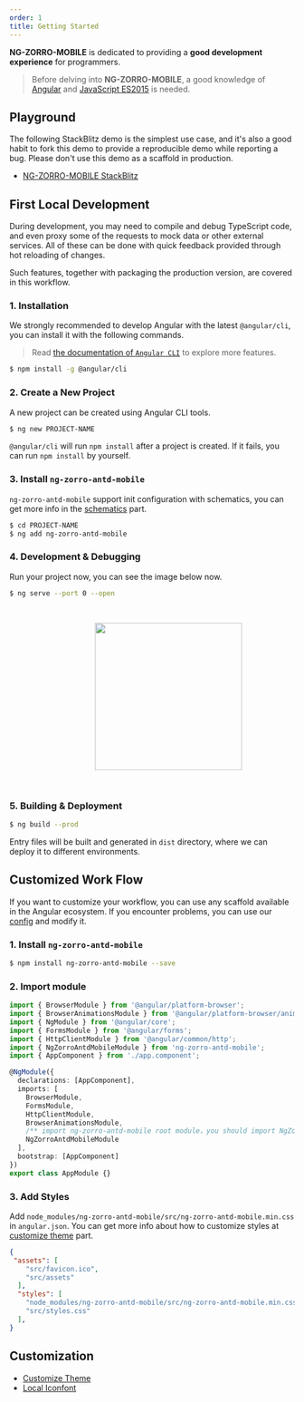 ```yaml
---
order: 1
title: Getting Started
---
```


**NG-ZORRO-MOBILE** is dedicated to providing a **good development experience** for programmers.

> Before delving into **NG-ZORRO-MOBILE**, a good knowledge of [Angular](https://angular.io/) and [JavaScript ES2015](https://babeljs.io/docs/learn-es2015/) is needed.

## Playground

The following StackBlitz demo is the simplest use case, and it's also a good habit to fork this demo to provide a reproducible demo while reporting a bug. Please don't use this demo as a scaffold in production.

- [NG-ZORRO-MOBILE StackBlitz](https://stackblitz.com/edit/ng-zorro-antd-mobile-start?file=src/app/app.component.ts)

## First Local Development

During development, you may need to compile and debug TypeScript code, and even proxy some of the requests to mock data or other external services. All of these can be done with quick feedback provided through hot reloading of changes.

Such features, together with packaging the production version, are covered in this workflow.

### 1. Installation

We strongly recommended to develop Angular with the latest `@angular/cli`, you can install it with the following commands.

> Read [the documentation of `Angular CLI`](https://github.com/angular/angular-cli/wiki) to explore more features.

```bash
$ npm install -g @angular/cli
```

### 2. Create a New Project

A new project can be created using Angular CLI tools.

```bash
$ ng new PROJECT-NAME
```

`@angular/cli` will run `npm install` after a project is created. If it fails, you can run `npm install` by yourself.

### 3. Install `ng-zorro-antd-mobile`

`ng-zorro-antd-mobile` support init configuration with schematics, you can get more info in the [schematics](/#/docs/schematics/en) part.

```bash
$ cd PROJECT-NAME
$ ng add ng-zorro-antd-mobile
```

### 4. Development & Debugging

Run your project now, you can see the image below now.

```bash
$ ng serve --port 0 --open
```

<img style="display: block;padding: 30px 30%;height: 260px;" src="https://img.alicdn.com/tfs/TB15EhGJwHqK1RjSZFPXXcwapXa-500-539.png">

### 5. Building & Deployment

```bash
$ ng build --prod
```

Entry files will be built and generated in `dist` directory, where we can deploy it to different environments.

## Customized Work Flow

If you want to customize your workflow, you can use any scaffold available in the Angular ecosystem. If you encounter problems, you can use our [config](https://github.com/NG-ZORRO/ng-zorro-antd-mobile/tree/master/integration) and modify it.

### 1. Install `ng-zorro-antd-mobile`

```bash
$ npm install ng-zorro-antd-mobile --save
```

### 2. Import module

```typescript
import { BrowserModule } from '@angular/platform-browser';
import { BrowserAnimationsModule } from '@angular/platform-browser/animations';
import { NgModule } from '@angular/core';
import { FormsModule } from '@angular/forms';
import { HttpClientModule } from '@angular/common/http';
import { NgZorroAntdMobileModule } from 'ng-zorro-antd-mobile';
import { AppComponent } from './app.component';

@NgModule({
  declarations: [AppComponent],
  imports: [
    BrowserModule,
    FormsModule,
    HttpClientModule,
    BrowserAnimationsModule,
    /** import ng-zorro-antd-mobile root module，you should import NgZorroAntdModule instead in sub module **/
    NgZorroAntdMobileModule
  ],
  bootstrap: [AppComponent]
})
export class AppModule {}
```

### 3. Add Styles

Add `node_modules/ng-zorro-antd-mobile/src/ng-zorro-antd-mobile.min.css` in `angular.json`. You can get more info about how to customize styles at [customize theme](/#/docs/customize-theme/en) part.
```json
{
 "assets": [
    "src/favicon.ico",
    "src/assets"
  ],
  "styles": [
    "node_modules/ng-zorro-antd-mobile/src/ng-zorro-antd-mobile.min.css",
    "src/styles.css"
  ],
}
```

## Customization

- [Customize Theme](/#/docs/customize-theme/en)
- [Local Iconfont](/#/docs/customize-theme/en)

